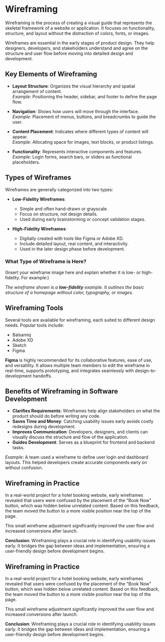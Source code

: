 # Wireframing

Wireframing is the process of creating a visual guide that represents the skeletal framework of a website or application. It focuses on functionality, structure, and layout without the distraction of colors, fonts, or images.

Wireframes are essential in the early stages of product design. They help designers, developers, and stakeholders understand and agree on the structure and user flow before moving into detailed design and development.

## Key Elements of Wireframing

- **Layout Structure**: Organizes the visual hierarchy and spatial arrangement of content.  
  _Example_: Positioning the header, sidebar, and footer to define the page flow.

- **Navigation**: Shows how users will move through the interface.  
  _Example_: Placement of menus, buttons, and breadcrumbs to guide the user.

- **Content Placement**: Indicates where different types of content will appear.  
  _Example_: Allocating space for images, text blocks, or product listings.

- **Functionality**: Represents interactive components and features.  
  _Example_: Login forms, search bars, or sliders as functional placeholders.

## Types of Wireframes

Wireframes are generally categorized into two types:

- **Low-Fidelity Wireframes**:
  - Simple and often hand-drawn or grayscale.
  - Focus on structure, not design details.
  - Used during early brainstorming or concept validation stages.

- **High-Fidelity Wireframes**:
  - Digitally created with tools like Figma or Adobe XD.
  - Include detailed layout, real content, and interactivity.
  - Used in the later design phase before development.

### What Type of Wireframe is Here?

(Insert your wireframe image here and explain whether it is low- or high-fidelity. For example:)

_The wireframe shown is a **low-fidelity** example. It outlines the basic structure of a homepage without color, typography, or images._

## Wireframing Tools

Several tools are available for wireframing, each suited to different design needs. Popular tools include:

- Balsamiq
- Adobe XD
- Sketch
- Figma

**Figma** is highly recommended for its collaborative features, ease of use, and versatility. It allows multiple team members to edit the wireframe in real-time, supports prototyping, and integrates seamlessly with design-to-development handoffs.

## Benefits of Wireframing in Software Development

- **Clarifies Requirements**: Wireframes help align stakeholders on what the product should do before writing any code.
- **Saves Time and Money**: Catching usability issues early avoids costly redesigns during development.
- **Improves Communication**: Developers, designers, and clients can visually discuss the structure and flow of the application.
- **Guides Development**: Serves as a blueprint for frontend and backend tasks.

_Example_: A team used a wireframe to define user login and dashboard layouts. This helped developers create accurate components early on without confusion.

## Wireframing in Practice

In a real-world project for a hotel booking website, early wireframes revealed that users were confused by the placement of the "Book Now" button, which was hidden below unrelated content. Based on this feedback, the team moved the button to a more visible position near the top of the page.

This small wireframe adjustment significantly improved the user flow and increased conversions after launch.

**Conclusion**: Wireframing plays a crucial role in identifying usability issues early. It bridges the gap between ideas and implementation, ensuring a user-friendly design before development begins.
## Wireframing in Practice

In a real-world project for a hotel booking website, early wireframes revealed that users were confused by the placement of the "Book Now" button, which was hidden below unrelated content. Based on this feedback, the team moved the button to a more visible position near the top of the page.

This small wireframe adjustment significantly improved the user flow and increased conversions after launch.

**Conclusion**: Wireframing plays a crucial role in identifying usability issues early. It bridges the gap between ideas and implementation, ensuring a user-friendly design before development begins.

